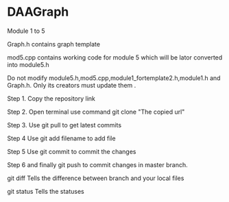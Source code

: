 # DAAGraph
Module 1 to 5

Graph.h contains graph template

mod5.cpp contains working code for module 5 which will be lator converted into module5.h

Do not modify module5.h,mod5.cpp,module1_fortemplate2.h,module1.h and Graph.h. Only its creators must update them .

Step 1. Copy the repository link

Step 2. Open terminal use command git clone "The copied url"

Step 3. Use git pull to get latest commits

Step 4  Use git add filename to add file

Step 5  Use git commit to commit the changes

Step 6  and finally git push to commit changes in master branch.

git diff Tells the difference between branch and your local files

git status Tells the statuses

